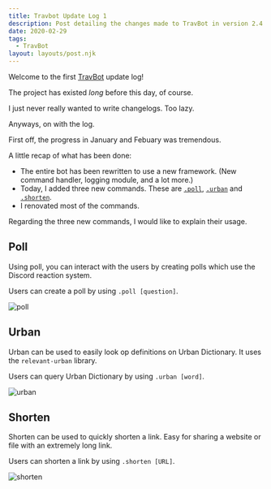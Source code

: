 ```yaml
---
title: Travbot Update Log 1
description: Post detailing the changes made to TravBot in version 2.4.0.
date: 2020-02-29
tags:
  - TravBot
layout: layouts/post.njk
---
```

Welcome to the first [TravBot](https://github.com/keanuplayz/TravBot) update log!

The project has existed *long* before this day, of course.

I just never really wanted to write changelogs. Too lazy.

Anyways, on with the log.

First off, the progress in January and Febuary was tremendous.

A little recap of what has been done:

* The entire bot has been rewritten to use a new framework. (New command handler, logging module, and a lot more.)
* Today, I added three new commands. These are [`.poll`](https://github.com/keanuplayz/TravBot/blob/dev/commands/poll.js), [`.urban`](https://github.com/keanuplayz/TravBot/blob/dev/commands/urban.js) and [`.shorten`](https://github.com/keanuplayz/TravBot/blob/dev/commands/shorten.js).
* I renovated most of the commands.

Regarding the three new commands, I would like to explain their usage.

## Poll

Using poll, you can interact with the users by creating polls which use the Discord reaction system.

Users can create a poll by using `.poll [question]`.

![poll](https://i.imgur.com/UmumLaI.png "Poll Demo")

## Urban

Urban can be used to easily look op definitions on Urban Dictionary. It uses the `relevant-urban` library.

Users can query Urban Dictionary by using `.urban [word]`.

![urban](https://i.imgur.com/wPwe1pN.png "Urban demo")

## Shorten

Shorten can be used to quickly shorten a link. Easy for sharing a website or file with an extremely long link.

Users can shorten a link by using `.shorten [URL]`.

![shorten](https://i.imgur.com/6gByamt.png "Shorten demo")
